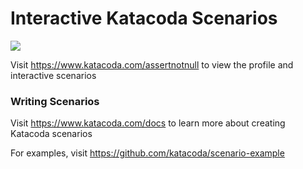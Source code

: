 # Interactive Katacoda Scenarios

[![](http://shields.katacoda.com/katacoda/assertnotnull/count.svg)](https://www.katacoda.com/assertnotnull "Get your profile on Katacoda.com")

Visit https://www.katacoda.com/assertnotnull to view the profile and interactive scenarios

### Writing Scenarios
Visit https://www.katacoda.com/docs to learn more about creating Katacoda scenarios

For examples, visit https://github.com/katacoda/scenario-example
